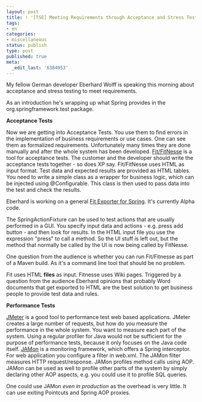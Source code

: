 ```yaml
---
layout: post
title: ! '[TSE] Meeting Requirements through Acceptance and Stress Testing'
tags:
- en
categories:
- miscellaneous
status: publish
type: post
published: true
meta:
  _edit_last: '6384953'
---
```

<p>My fellow German developer Eberhard Wolff is speaking this morning about acceptance and stress testing to meet requirements.</p>

<p>As an introduction he's wrapping up what Spring provides in the org.springframework.test package.</p>

<p><strong>Acceptance Tests</strong></p>

<p>Now we are getting into Acceptance Tests. You use them to find errors in the implementation of business requirements or use cases. One can see them as formalized requirements. Unfortunately many times they are done manually and after the whole system has been developed. <a href="http://fitnesse.org/">Fit/FitNesse</a> is a tool for acceptance tests. The customer and the developer should write the acceptance tests together - so does XP say. Fit/FitNesse uses HTML as input format. Test data and expected results are provided as HTML tables. You need to write a simple class as a wrapper for business logic, which can be injected using @Configurable. This class is then used to pass data into the test and check the results.</p>

<p>Eberhard is working on a general <a href="https://spring-fitnesse.dev.java.net/">Fit Exporter for Spring</a>. It's currently Alpha code.</p>

<p>The SpringActionFixture can be used to test actions that are usually performed in a GUI. You specify input data and actions - e.g. press add button - and then look for results. In the HTML input file you use the expression "press" to call a method. So the UI stuff is left out, but the method that normally be called by the UI is now being called by FitNesse.</p>

<p>One question from the audience is whether you can run Fit/Fitnesse as part of a Maven build. As it's a command line tool that should be no problem.</p>

<p>Fit uses HTML <strong>files</strong> as input. Fitnesse uses Wiki pages. Triggered by a question from the audience Eberhard opinions that probably Word documents that get exported to HTML are the best solution to get business people to provide test data and rules.</p>

<p><strong>Performance Tests</strong></p>

<p><a href="http://jakarta.apache.org/jmeter/">JMeter</a> is a good tool to performance test web based applications. JMeter creates a large number of requests, but how do you measure the performance in the whole system. You want to measure each part of the system. Using a regular profiler for Java would not be sufficient for the purpose of performance tests, because it only focuses on the Java code itself. <a href="http://jamonapi.sourceforge.net/">JAMon</a> is a monitoring framework, which offers a Spring interceptor. For web application you configure a filter in web.xml. The JAMon filter measures HTTP request/response. JAMon profiles method calls using AOP. JAMon can be used as well to profile other parts of the system by simply declaring other AOP aspects, e.g. you could use it to profile SQL queries.</p>

<p>One could use JAMon <em>even in production</em> as the overhead is very little. It can use exiting Pointcuts and Spring AOP proxies. </p>

